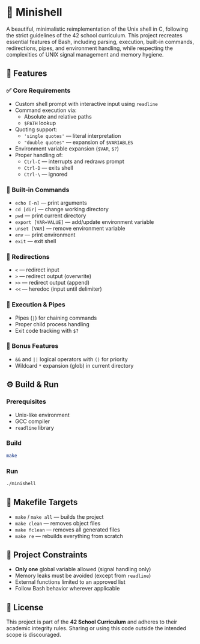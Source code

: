 # 🐚 Minishell

A beautiful, minimalistic reimplementation of the Unix shell in C, following the strict guidelines of the 42 school curriculum. This project recreates essential features of Bash, including parsing, execution, built-in commands, redirections, pipes, and environment handling, while respecting the complexities of UNIX signal management and memory hygiene.

## 🚀 Features

### ✅ Core Requirements

- Custom shell prompt with interactive input using `readline`
- Command execution via:
  - Absolute and relative paths
  - `$PATH` lookup
- Quoting support:
  - `'single quotes'` — literal interpretation
  - `"double quotes"` — expansion of `$VARIABLES`
- Environment variable expansion (`$VAR`, `$?`)
- Proper handling of:
  - `Ctrl-C` — interrupts and redraws prompt
  - `Ctrl-D` — exits shell
  - `Ctrl-\` — ignored

### 🔁 Built-in Commands

- `echo [-n]` — print arguments
- `cd [dir]` — change working directory
- `pwd` — print current directory
- `export [VAR=VALUE]` — add/update environment variable
- `unset [VAR]` — remove environment variable
- `env` — print environment
- `exit` — exit shell

### 🔧 Redirections

- `<` — redirect input
- `>` — redirect output (overwrite)
- `>>` — redirect output (append)
- `<<` — heredoc (input until delimiter)

### 🧪 Execution & Pipes

- Pipes (`|`) for chaining commands
- Proper child process handling
- Exit code tracking with `$?`

### 🧠 Bonus Features

- `&&` and `||` logical operators with `()` for priority
- Wildcard `*` expansion (glob) in current directory

## ⚙️ Build & Run

### Prerequisites

- Unix-like environment
- GCC compiler
- `readline` library

### Build

```bash
make
```

### Run

```bash
./minishell
```

## 🧼 Makefile Targets

- `make` / `make all` — builds the project
- `make clean` — removes object files
- `make fclean` — removes all generated files
- `make re` — rebuilds everything from scratch

## 🧠 Project Constraints

- **Only one** global variable allowed (signal handling only)
- Memory leaks must be avoided (except from `readline`)
- External functions limited to an approved list
- Follow Bash behavior wherever applicable

## 📜 License

This project is part of the **42 School Curriculum** and adheres to their academic integrity rules. Sharing or using this code outside the intended scope is discouraged.
